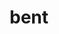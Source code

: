 ---
category: 4-letters
denotation: null
name: bent
reference_link: https://www.etymonline.com/word/bent
root_language: null
root_name: null
title: bent
type: free
word_sums:
- respelling: bent
  sum: 'Bent + '
---